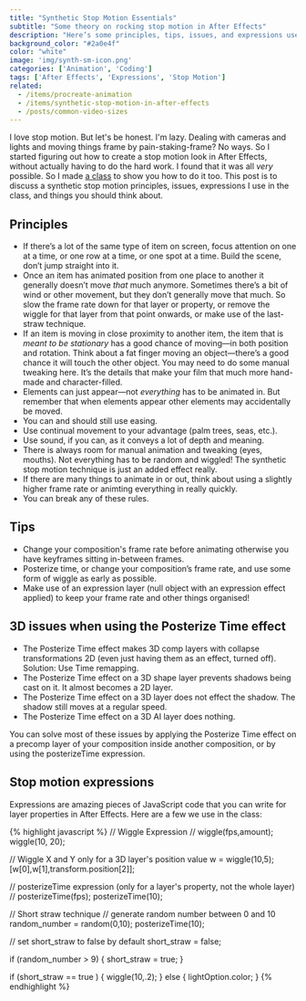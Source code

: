 ```yaml
---
title: "Synthetic Stop Motion Essentials"
subtitle: "Some theory on rocking stop motion in After Effects"
description: "Here’s some principles, tips, issues, and expressions used in the synthetic stop motion class."
background_color: "#2a0e4f"
color: "white"
image: 'img/synth-sm-icon.png'
categories: ['Animation', 'Coding']
tags: ['After Effects', 'Expressions', 'Stop Motion']
related:
  - /items/procreate-animation
  - /items/synthetic-stop-motion-in-after-effects
  - /posts/common-video-sizes
---
```


I love stop motion. But let's be honest. I'm lazy. Dealing with cameras and lights and moving things frame by pain-staking-frame? No ways. So I started figuring out how to create a stop motion look in After Effects, without actually having to do the hard work. I found that it was all *very* possible. So I made [a class](http://skl.sh/2tTgYGO) to show you how to do it too. This post is to discuss a synthetic stop motion principles, issues, expressions I use in the class, and things you should think about.

## Principles
- If there’s a lot of the same type of item on screen, focus attention on one at a time, or one row at a time, or one spot at a time. Build the scene, don’t jump straight into it.
- Once an item has animated position from one place to another it generally doesn’t move _that_ much anymore. Sometimes there’s a bit of wind or other movement, but they don’t generally move that much. So slow the frame rate down for that layer or property, or remove the wiggle for that layer from that point onwards, or make use of the last-straw technique.
- If an item is moving in close proximity to another item, the item that is _meant to be stationary_ has a good chance of moving—in both position and rotation. Think about a fat finger moving an object—there’s a good chance it will touch the other object. You may need to do some manual tweaking here. It’s the details that make your film that much more hand-made and character-filled.
- Elements can just appear—not _everything_ has to be animated in. But remember that when elements appear other elements may accidentally be moved.
- You can and should still use easing.
- Use continual movement to your advantage (palm trees, seas, etc.).
- Use sound, if you can, as it conveys a lot of depth and meaning.
- There is always room for manual animation and tweaking (eyes, mouths). Not everything has to be random and wiggled! The synthetic stop motion technique is just an added effect really.
- If there are many things to animate in or out, think about using a slightly higher frame rate or animting everything in really quickly.
- You can break any of these rules.

## Tips
- Change your composition's frame rate before animating otherwise you have keyframes sitting in-between frames.
- Posterize time, or change your composition’s frame rate, and use some form of wiggle as early as possible.
- Make use of an expression layer (null object with an expression effect applied) to keep your frame rate and other things organised!

## 3D issues when using the Posterize Time effect
- The Posterize Time effect makes 3D comp layers with collapse transformations 2D (even just having them as an effect, turned off). Solution: Use Time remapping.
- The Posterize Time effect on a 3D shape layer prevents shadows being cast on it. It almost becomes a 2D layer.
- The Posterize Time effect on a 3D layer does not effect the shadow. The shadow still moves at a regular speed.
- The Posterize Time effect on a 3D AI layer does nothing.

You can solve most of these issues by applying the Posterize Time effect on a precomp layer of your composition inside another composition, or by using the posterizeTime expression.

## Stop motion expressions
Expressions are amazing pieces of JavaScript code that you can write for layer properties in After Effects. Here are a few we use in the class:

{% highlight javascript %}
// Wiggle Expression
// wiggle(fps,amount);
wiggle(10, 20);

// Wiggle X and Y only for a 3D layer's position value
w = wiggle(10,5);
[w[0],w[1],transform.position[2]];

// posterizeTime expression (only for a layer's property, not the whole layer)
// posterizeTime(fps);
posterizeTime(10);

// Short straw technique
// generate random number between 0 and 10
random_number = random(0,10);
posterizeTime(10);

// set short_straw to false by default
short_straw = false;

if (random_number > 9) {
  short_straw = true;
}

if (short_straw == true ) {
  wiggle(10,.2);
} else {
  lightOption.color;
}
{% endhighlight %}